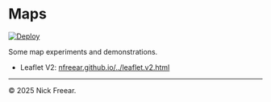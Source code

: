
# Maps

[![Deploy][ci-badge]][ci]

Some map experiments and demonstrations.

* Leaflet V2: [nfreear.github.io/../leaflet.v2.html][pg-leaflet]

---
© 2025 Nick Freear.

[gh]: https://github.com/nfreear/maps
[pg-leaflet]: https://nfreear.github.io/maps/pages/leaflet.v2.html
[ci]: https://github.com/nfreear/maps/actions/workflows/node.js.yml
[ci-badge]: https://github.com/nfreear/maps/actions/workflows/node.js.yml/badge.svg
